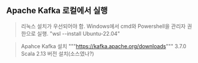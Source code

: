 Apache Kafka 로컬에서 실행
---------------------------------------------------
> 리눅스 설치가 우선되어야 함.
> Windows에서 cmd와 Powershell을 관리자 권한으로 실행.
> "wsl --install Ubuntu-22.04"


>Apahce Kafka 설치
>"""https://kafka.apache.org/downloads"""
>3.7.0 Scala 2.13 버전 설치(소스였나?)
